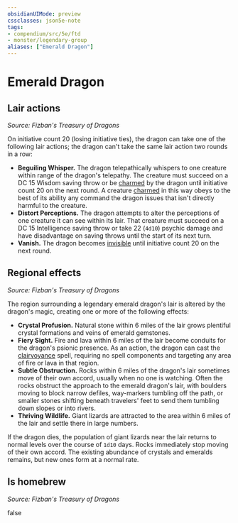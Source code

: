 ```yaml
---
obsidianUIMode: preview
cssclasses: json5e-note
tags:
- compendium/src/5e/ftd
- monster/legendary-group
aliases: ["Emerald Dragon"]
---
```

# Emerald Dragon

## Lair actions
_Source: Fizban's Treasury of Dragons_

On initiative count 20 (losing initiative ties), the dragon can take one of the following lair actions; the dragon can't take the same lair action two rounds in a row:

- **Beguiling Whisper.** The dragon telepathically whispers to one creature within range of the dragon's telepathy. The creature must succeed on a DC 15 Wisdom saving throw or be [charmed](rules/conditions.md#charmed) by the dragon until initiative count 20 on the next round. A creature [charmed](rules/conditions.md#charmed) in this way obeys to the best of its ability any command the dragon issues that isn't directly harmful to the creature.  
- **Distort Perceptions.** The dragon attempts to alter the perceptions of one creature it can see within its lair. That creature must succeed on a DC 15 Intelligence saving throw or take 22 (`4d10`) psychic damage and have disadvantage on saving throws until the start of its next turn.  
- **Vanish.** The dragon becomes [invisible](rules/conditions.md#invisible) until initiative count 20 on the next round.  

## Regional effects
_Source: Fizban's Treasury of Dragons_

The region surrounding a legendary emerald dragon's lair is altered by the dragon's magic, creating one or more of the following effects:

- **Crystal Profusion.** Natural stone within 6 miles of the lair grows plentiful crystal formations and veins of emerald gemstones.  
- **Fiery Sight.** Fire and lava within 6 miles of the lair become conduits for the dragon's psionic presence. As an action, the dragon can cast the [clairvoyance](compendium/spells/clairvoyance.md) spell, requiring no spell components and targeting any area of fire or lava in that region.  
- **Subtle Obstruction.** Rocks within 6 miles of the dragon's lair sometimes move of their own accord, usually when no one is watching. Often the rocks obstruct the approach to the emerald dragon's lair, with boulders moving to block narrow defiles, way-markers tumbling off the path, or smaller stones shifting beneath travelers' feet to send them tumbling down slopes or into rivers.  
- **Thriving Wildlife.** Giant lizards are attracted to the area within 6 miles of the lair and settle there in large numbers.  

If the dragon dies, the population of giant lizards near the lair returns to normal levels over the course of `1d10` days. Rocks immediately stop moving of their own accord. The existing abundance of crystals and emeralds remains, but new ones form at a normal rate.

## Is homebrew
_Source: Fizban's Treasury of Dragons_

false